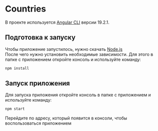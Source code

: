 # Countries

В проекте используется [Angular CLI](https://github.com/angular/angular-cli) версии 19.2.1.

## Подготовка к запуску

Чтобы приложение запустилось, нужно скачать [Node.js](https://nodejs.org/en/download/)\
После чего нужно установить необходимые зависимости. Для этого в папке с приложением откройте консоль и используйте команду:
```bash
npm install
```

## Запуск приложения

Для запуска приложения откройте консоль в папке с приложением и используйте команду:

```bash
npm start
```
Перейдите по адресу, который появится в консоли, чтобы воспользоваться приложением 
